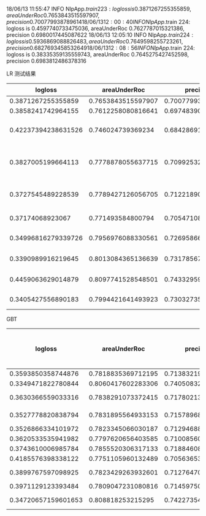 18/06/13 11:55:47 INFO NlpApp$.train 223: logloss is 0.3871267255355859, areaUnderRoc 0.7653843515597907, precision 0.700779938789614
18/06/13 12:00:40 INFO NlpApp$.train 224: logloss is 0.4597740733475036, areaUnderRoc 0.7627787015321386, precision 0.6980017445087622
18/06/13 12:05:10 INFO NlpApp$.train 224: logloss is 0.5936869088826483, areaUnderRoc 0.7649598255723261, precision 0.6827693458532649
18/06/13 12:08:56 INFO NlpApp$.train 224: logloss is 0.38335359135559743, areaUnderRoc 0.7645275427452598, precision 0.6983812486378316


LR 测试结果

| logloss |  areaUnderRoc | precision |  说明 | 在线测试 |
|---------|---------------|-----------|-------|--------|
| 0.3871267255355859 | 0.7653843515597907 | 0.700779938789614 |    |  |
| 0.3858241742964155 | 0.7612258080816641 | 0.6974839087185488 |   |  |
| 0.42237394238631526 | 0.746024739369234 | 0.6842869191691348 |  减少K_TOP到10  |  0.581563  |
| 0.3827005199664113 | 0.7778878055637715 | 0.7099253273119813 | 增加了一个jaccard index | |
| 0.3727545489228539 | 0.7789427126056705 | 0.7122189023431357 | 去了word diff 特征 | |
| 0.37174068923067 | 0.771493584800794 | 0.7054710887033244 | 去了distance | |
| 0.34996816279339726 | 0.7956976088330561 | 0.726958660264668 | 词使用 32 维 | |
| 0.3390989916219645 | 0.8013084365136639 | 0.7317856793025762 | 词使用64维  | |
| 0.4459063629014879 | 0.8097741528548501 | 0.7433295975146975 | 词使用了128维 | |
| 0.3405427556890183 | 0.7994421641493923 | 0.7303273528485993 | LR迭代100 | 0.520982 |


GBT

| logloss |  areaUnderRoc | precision |  说明 | 在线测试 |
|---------|---------------|-----------|-------|--------|
| 0.3593850358744876 | 0.7818835369712195 | 0.7138321995464852 | pca_k=16 | |
| 0.3349471822780844 | 0.8060417602283306 | 0.7405083274133712 | pca_k=64 | |
| 0.3630366559033316 | 0.7838291073372415 | 0.7178021373565928 | k:16, minInstancesPerNode:3, | |
| 0.3527778820838794 | 0.7831895564933153 | 0.7157896800501882 | k:16, minInstancesPerNode:5 | |
| 0.3526866334101972 | 0.7823345066030187 | 0.7129468865914292 | stepSize: 0.01 | |
| 0.3620533535941982 | 0.7797620656403585 | 0.7100856046442979 | subsamplingRate: 0.4 | |
| 0.3743610006985784 | 0.7855520306317133 | 0.7188460860539355 | maxDepth:9 | |
| 0.4185576398338122 | 0.7751105960132489 | 0.7056365384238096 | maxDepth:3 | |
| 0.3899767597098925 | 0.7823429263932601 | 0.7127647081849141 | featureSubsetStrategy: all | |
| 0.3971129123393484 | 0.7809047231080816 | 0.7145975067835936 | impurity: gini | |
| 0.34720657159601653 | 0.808818253215295 | 0.7422735451723251 | k:64, maxIter: 100, stepSize: 0.001 | |
